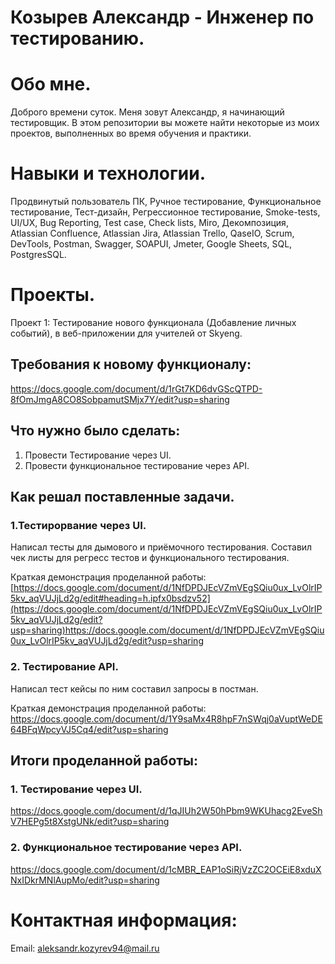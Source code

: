 # Козырев Александр - Инженер по тестированию.

# Обо мне.
Доброго времени суток. Меня зовут Александр, я начинающий тестировщик. 
В этом репозитории вы можете найти некоторые из моих проектов, выполненных во время обучения и практики.

# Навыки и технологии.
Продвинутый пользователь ПК, Ручное тестирование, Функциональное тестирование, Тест-дизайн, Регрессионное тестирование, Smoke-tests, UI/UX, Bug Reporting,
Test case, Check lists, Miro, Декомпозиция, Atlassian Confluence, Atlassian Jira, Atlassian Trello, QaseIO, Scrum, DevTools, Postman, Swagger, SOAPUI, Jmeter, Google Sheets, SQL, PostgresSQL.

# Проекты.
Проект 1: Тестирование нового функционала (Добавление личных событий), в веб-приложении для учителей от Skyeng.

## Требования к новому функционалу:

https://docs.google.com/document/d/1rGt7KD6dvGScQTPD-8fOmJmgA8CO8SobpamutSMjx7Y/edit?usp=sharing

## Что нужно было сделать:
1. Провести Тестирование через UI.
2. Провести функциональное тестирование через API.

## Как решал поставленные задачи.

### 1.Тестирорвание через UI.

Написал тесты для дымового и приёмочного тестирования. Составил чек листы для регресс тестов и функционального тестирования. 

Краткая демонстрация проделанной работы:
[https://docs.google.com/document/d/1NfDPDJEcVZmVEgSQiu0ux_LvOlrIP5kv_aqVUJjLd2g/edit#heading=h.ipfx0bsdzv52](https://docs.google.com/document/d/1NfDPDJEcVZmVEgSQiu0ux_LvOlrIP5kv_aqVUJjLd2g/edit?usp=sharing)https://docs.google.com/document/d/1NfDPDJEcVZmVEgSQiu0ux_LvOlrIP5kv_aqVUJjLd2g/edit?usp=sharing

### 2. Тестирование API.

Написал тест кейсы по ним составил запросы в постман.

Краткая демонстрация проделанной работы:
https://docs.google.com/document/d/1Y9saMx4R8hpF7nSWqj0aVuptWeDE64BFqWpcyVJ5Cq4/edit?usp=sharing

## Итоги проделанной работы:

### 1. Тестирование через UI.

   https://docs.google.com/document/d/1qJIUh2W50hPbm9WKUhacg2EveShV7HEPg5t8XstgUNk/edit?usp=sharing

### 2. Функциональное тестирование через API.

   https://docs.google.com/document/d/1cMBR_EAP1oSiRjVzZC2OCEiE8xduXNxIDkrMNlAupMo/edit?usp=sharing

# Контактная информация:
Email: aleksandr.kozyrev94@mail.ru
